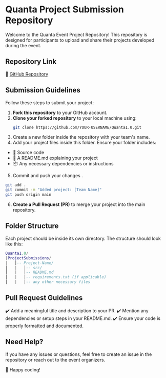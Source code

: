 # Quanta Project Submission Repository

Welcome to the Quanta Event Project Repository! This repository is designed for participants to upload and share their projects developed during the event.

## Repository Link

🔗 [GitHub Repository](https://github.com/QForest-PES/Quanta1.0.git)

## Submission Guidelines

Follow these steps to submit your project:

1. **Fork this repository** to your GitHub account.
2. **Clone your forked repository** to your local machine using:
   ```sh
   git clone https://github.com/YOUR-USERNAME/Quanta1.0.git
   ```
3. Create a new folder inside the repository with your team's name.
4. Add your project files inside this folder. Ensure your folder includes:
  - 📂 Source code
  - 📜 A README.md explaining your project
  - 📦 Any necessary dependencies or instructions
5. Commit and push your changes .
  ```sh
  git add .
  git commit -m "Added project: [Team Name]"
  git push origin main
  ```
6. **Create a Pull Request (PR)** to merge your project into the main repository.
## Folder Structure
Each project should be inside its own directory. The structure should look like this:
```lua
Quanta1.0/
|ProjectSubmissions/
|   │-- Project-Name/
│   |   │-- src/
│   |   │-- README.md
│   |   │-- requirements.txt (if applicable)
│   |   │-- any other necessary files
```
## Pull Request Guidelines
✔️ Add a meaningful title and description to your PR.
✔️ Mention any dependencies or setup steps in your README.md.
✔️ Ensure your code is properly formatted and documented.
## Need Help?
If you have any issues or questions, feel free to create an issue in the repository or reach out to the event organizers.

🚀 Happy coding!
